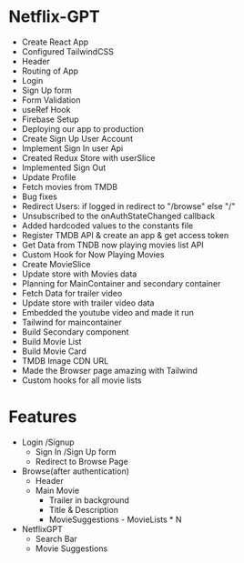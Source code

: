 # Netflix-GPT

- Create React App
- Configured TailwindCSS
- Header
- Routing of App
- Login
- Sign Up form
- Form Validation
- useRef Hook
- Firebase Setup
- Deploying our app to production
- Create Sign Up User Account
- Implement Sign In user Api
- Created Redux Store with userSlice
- Implemented Sign Out
- Update Profile
- Fetch movies from TMDB
- Bug fixes
- Redirect Users: if logged in redirect to "/browse" else "/"
- Unsubscribed to the onAuthStateChanged callback
- Added hardcoded values to the constants file
- Register TMDB API & create an app & get access token
- Get Data from TNDB now playing movies list API
- Custom Hook for Now Playing Movies
- Create MovieSlice
- Update store with Movies data
- Planning for MainContainer and secondary container
- Fetch Data for trailer video
- Update store with trailer video data
- Embedded the youtube video and made it run
- Tailwind for maincontainer
- Build Secondary component
- Build Movie List
- Build Movie Card
- TMDB Image CDN URL
- Made the Browser page amazing with Tailwind
- Custom hooks for all movie lists

# Features
- Login /Signup
    - Sign In /Sign Up form
    - Redirect to Browse Page
- Browse(after authentication)
    - Header
    - Main Movie
        - Trailer in background
        - Title & Description
        - MovieSuggestions  - MovieLists * N
- NetflixGPT
    - Search Bar
    - Movie Suggestions